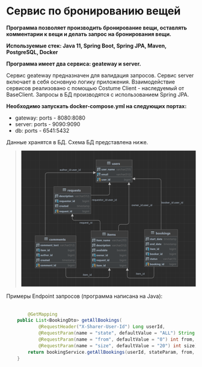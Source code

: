 # Сервис по бронированию вещей

**Программа позволяет производить бронирование вещи, оставлять комментарии к вещи и делать запрос на бронирования вещи.**

**Используемые стек: Java 11, Spring Boot, Spring JPA, Maven, PostgreSQL, Docker**

**Программа имеет два сервиса: geateway и server.**

Сервис geateway предназначен для валидация запросов.
Сервис server включает в себя основную логику приложения.
Взаимодействие сервисов реализовано с помощью Сostume Client - наследуемый от BaseClient.
Запросы в БД производятся с использованием Spring JPA.

**Необходимо запускать docker-compose.yml на следующих портах:**
- gateway: ports - 8080:8080
- server:  ports - 9090:9090
- db:      ports - 6541:5432

Данные хранятся в БД. Схема БД представлена ниже.

>![db.png](gateway/src/main/resources/db.png)

Примеры Endpoint запросов (программа написана на Java):

```java

        @GetMapping
    public List<BookingDto> getAllBookings(
            @RequestHeader("X-Sharer-User-Id") Long userId,
            @RequestParam(name = "state", defaultValue = "ALL") String stateParam,
            @RequestParam(name = "from", defaultValue = "0") int from,
            @RequestParam(name = "size", defaultValue = "20") int size) {
        return bookingService.getAllBookings(userId, stateParam, from, size);
    }
```
